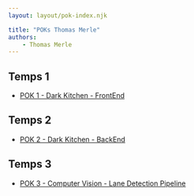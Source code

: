```yaml
---
layout: layout/pok-index.njk

title: "POKs Thomas Merle"
authors:
    - Thomas Merle
---
```


## Temps 1

- [POK 1 - Dark Kitchen - FrontEnd](./temps-1)

## Temps 2

- [POK 2 - Dark Kitchen - BackEnd](./temps-2)

## Temps 3

- [POK 3 - Computer Vision - Lane Detection Pipeline](./temps-3)